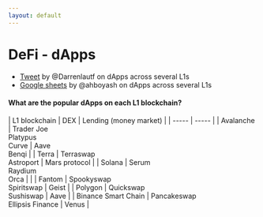 ```yaml
---
layout: default
---
```


# DeFi - dApps 

- [Tweet](https://twitter.com/Darrenlautf/status/1482003465627144195) by @Darrenlautf on dApps across several L1s
- [Google sheets](https://docs.google.com/spreadsheets/d/13f7RYobHL5PFVKVtOJw_QugpXyJqkVpjhxRNg6XGt0k/edit) by @ahboyash on dApps across several L1s

#### What are the popular dApps on each L1 blockchain?

| L1 blockchain | DEX | Lending (money market) |
| ----- | ----- |
| Avalanche | Trader Joe <br> Platypus <br> Curve | Aave <br> Benqi |
| Terra | Terraswap <br> Astroport | Mars protocol |
| Solana | Serum <br> Raydium <br> Orca | |
| Fantom | Spookyswap <br> Spiritswap | Geist |
| Polygon | Quickswap <br> Sushiswap | Aave |
| Binance Smart Chain | Pancakeswap <br> Ellipsis Finance | Venus |
